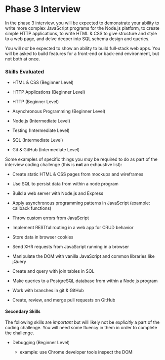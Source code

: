 # Phase 3 Interview

In the phase 3 interview, you will be expected to demonstrate your ability to write more complex JavaScript programs for the Node.js platform, to create simple HTTP applications, to write HTML & CSS to give structure and style to a web page, and delve deeper into SQL schema design and queries.

You will _not_ be expected to show an ability to build full-stack web apps. You will be asked to build features for a front-end or back-end environment, but not both at once.

### Skills Evaluated

- HTML & CSS (Beginner Level)

- HTTP Applications (Beginner Level)

- HTTP (Beginner Level)

- Asynchronous Programming (Beginner Level)

- Node.js (Intermediate Level)

- Testing (Intermediate Level)

- SQL (Intermediate Level)

- Git & GitHub (Intermediate Level)

Some examples of specific things you _may_ be required to do as part of the interview coding challenge (this is **not** an exhaustive list):

- Create static HTML & CSS pages from mockups and wireframes

- Use SQL to persist data from within a node program

- Build a web server with Node.js and Express

- Apply asynchronous programming patterns in JavaScript (example: callback functions)

- Throw custom errors from JavaScript

- Implement RESTful routing in a web app for CRUD behavior

- Store data in browser cookies

- Send XHR requests from JavaScript running in a browser

- Manipulate the DOM with vanilla JavaScript and common libraries like jQuery

- Create and query with join tables in SQL

- Make queries to a PostgreSQL database from within a Node.js program

- Work with branches in git & GitHub

- Create, review, and merge pull requests on GitHub

#### Secondary Skills

The following skills are _important_ but will likely not be _explicitly_ a part of the coding challenge. You will need some fluency in them in order to complete the challenge.

- Debugging (Beginner Level)

  - example: use Chrome developer tools inspect the DOM
